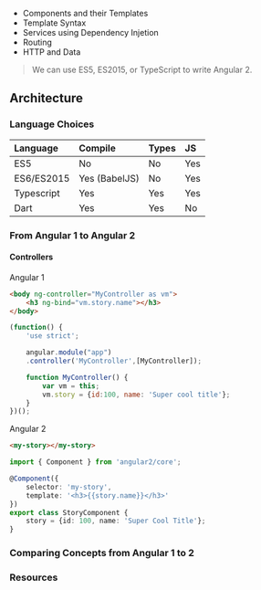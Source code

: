 + Components and their Templates
+ Template Syntax
+ Services using Dependency Injetion
+ Routing
+ HTTP and Data

> We can use ES5, ES2015, or TypeScript to write Angular 2.

## Architecture

### Language Choices

|Language|Compile|Types|JS|
|:--|:--|:--|:--|
|ES5|No|No|Yes|
|ES6/ES2015|Yes (BabelJS)|No|Yes|
|Typescript|Yes|Yes|Yes|
|Dart|Yes|Yes|No|

### From Angular 1 to Angular 2

#### Controllers

Angular 1
```html
<body ng-controller="MyController as vm">
	<h3 ng-bind="vm.story.name"></h3>
</body>
```

```javascript
(function() {
	'use strict';

	angular.module("app")
	.controller('MyController',[MyController]);

	function MyController() {
		var vm = this;
		vm.story = {id:100, name: 'Super cool title'};
	}
})();
```

Angular 2

```html
<my-story></my-story>
```

```typescript
import { Component } from 'angular2/core';

@Component({
	selector: 'my-story',
	template: '<h3>{{story.name}}</h3>'
})
export class StoryComponent {
	story = {id: 100, name: 'Super Cool Title'};
}
```

### Comparing Concepts from Angular 1 to 2

### Resources
